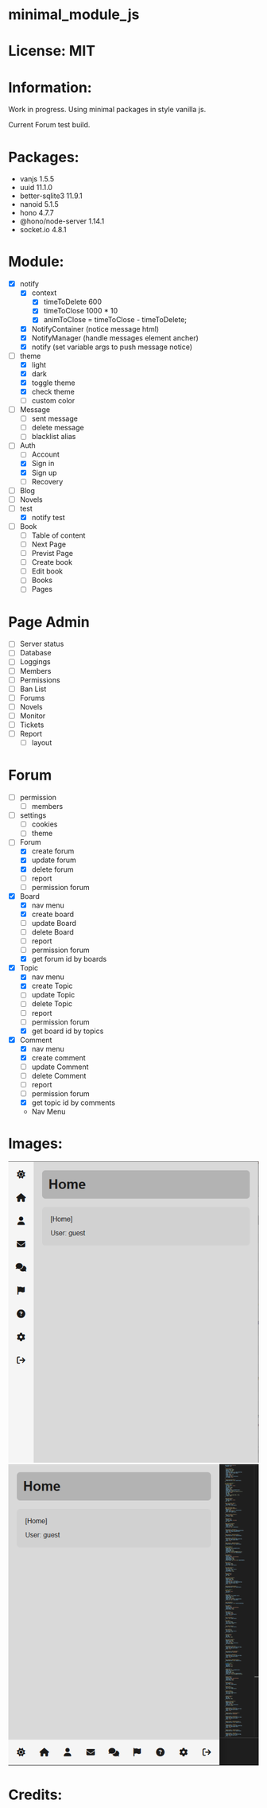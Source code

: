 # minimal_module_js

# License: MIT

# Information:
  Work in progress. Using minimal packages in style vanilla js.

  Current Forum test build.

# Packages:
- vanjs 1.5.5
- uuid 11.1.0
- better-sqlite3 11.9.1
- nanoid 5.1.5
- hono 4.7.7
- @hono/node-server 1.14.1
- socket.io 4.8.1

# Module:
- [x] notify
  - [x] context
    - [x] timeToDelete 600
    - [x] timeToClose 1000 * 10
    - [x] animToClose = timeToClose - timeToDelete;
  - [x] NotifyContainer (notice message html)
  - [x] NotifyManager (handle messages element ancher)
  - [x] notify (set variable args to push message notice)

- [ ] theme
  - [x] light
  - [x] dark
  - [x] toggle theme
  - [x] check theme
  - [ ] custom color
- [ ] Message
  - [ ] sent message
  - [ ] delete message
  - [ ] blacklist alias
- [ ] Auth
  - [ ] Account
  - [x] Sign in
  - [x] Sign up
  - [ ] Recovery
- [ ] Blog
- [ ] Novels
- [ ] test
  - [x] notify test
- [ ] Book
    - [ ] Table of content
    - [ ] Next Page
    - [ ] Previst Page
    - [ ] Create book
    - [ ] Edit book
    - [ ] Books
    - [ ] Pages

# Page Admin
- [ ] Server status
- [ ] Database
- [ ] Loggings
- [ ] Members
- [ ] Permissions
- [ ] Ban List
- [ ] Forums
- [ ] Novels
- [ ] Monitor
- [ ] Tickets
- [ ] Report
  - [ ] layout

# Forum 
- [ ] permission
    - [ ] members
- [ ] settings
    - [ ] cookies
    - [ ] theme
- [ ] Forum
    - [x] create forum
    - [x] update forum
    - [x] delete forum
    - [ ] report
    - [ ] permission forum
- [x] Board
    - [x] nav menu
    - [x] create board
    - [ ] update Board
    - [ ] delete Board
    - [ ] report
    - [ ] permission forum
    - [x] get forum id by boards
- [x] Topic
    - [x] nav menu
    - [x] create Topic
    - [ ] update Topic
    - [ ] delete Topic
    - [ ] report
    - [ ] permission forum
    - [x] get board id by topics
- [x] Comment
    - [x] nav menu
    - [x] create comment
    - [ ] update Comment
    - [ ] delete Comment
    - [ ] report
    - [ ] permission forum
    - [x] get topic id by comments
  - Nav Menu

# Images:

![Desktop](screenshots/basic_modulejs01.png)
![Mobile](screenshots/basic_modulejs02.png)

# Credits:


